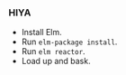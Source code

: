 ### HIYA

* Install Elm.
* Run ```elm-package install```.
* Run ```elm reactor```.
* Load up and bask.
